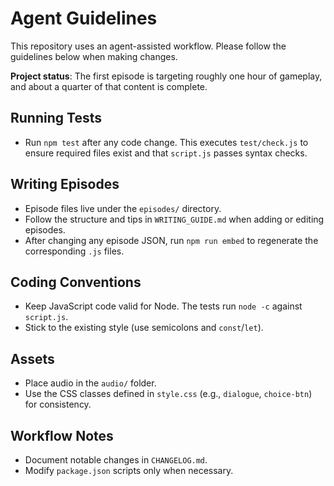 # Agent Guidelines

This repository uses an agent-assisted workflow. Please follow the guidelines below when making changes.

**Project status**: The first episode is targeting roughly one hour of gameplay, and about a quarter of that content is complete.

## Running Tests
- Run `npm test` after any code change. This executes `test/check.js` to ensure required files exist and that `script.js` passes syntax checks.

## Writing Episodes
- Episode files live under the `episodes/` directory.
- Follow the structure and tips in `WRITING_GUIDE.md` when adding or editing episodes.
- After changing any episode JSON, run `npm run embed` to regenerate the corresponding `.js` files.

## Coding Conventions
- Keep JavaScript code valid for Node. The tests run `node -c` against `script.js`.
- Stick to the existing style (use semicolons and `const`/`let`).

## Assets
- Place audio in the `audio/` folder.
- Use the CSS classes defined in `style.css` (e.g., `dialogue`, `choice-btn`) for consistency.

## Workflow Notes
- Document notable changes in `CHANGELOG.md`.
- Modify `package.json` scripts only when necessary.
